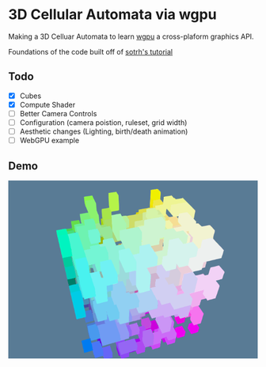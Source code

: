 # 3D Cellular Automata via wgpu

Making a 3D Celluar Automata to learn [wgpu](https://github.com/gfx-rs/wgpu) a cross-plaform graphics API.

Foundations of the code built off of [sotrh's tutorial](https://sotrh.github.io/learn-wgpu/#what-is-wgpu)

## Todo
- [x] Cubes
- [x] Compute Shader
- [ ] Better Camera Controls
- [ ] Configuration (camera poistion, ruleset, grid width)
- [ ] Aesthetic changes (Lighting, birth/death animation)
- [ ] WebGPU example

## Demo

<p align="center">
  <img src="./media/conwaytime.gif" width="auto">
</p>
